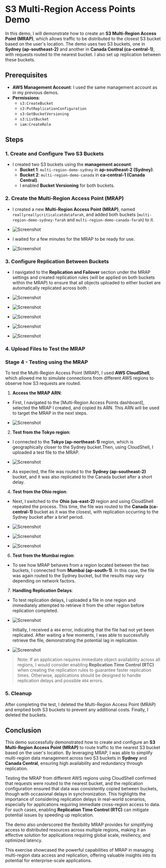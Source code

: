 # S3 Multi-Region Access Points Demo

In this demo, I will demonstrate how to create an **S3 Multi-Region Access Point (MRAP)**, which allows traffic to be distributed to the closest S3 bucket based on the user's location. The demo uses two S3 buckets, one in **Sydney (ap-southeast-2)** and another in **Canada Central (ca-central-1)**, with requests routed to the nearest bucket. I also set up replication between these buckets.

## Prerequisites

- **AWS Management Account**: I used the same management account as in my previous demos.
- **Permissions**:
  - `s3:CreateBucket`
  - `s3:PutReplicationConfiguration`
  - `s3:GetBucketVersioning`
  - `s3:ListBucket`
  - `iam:CreateRole`

## Steps

### 1. Create and Configure Two S3 Buckets

- I created two S3 buckets using the **management account**:
  - **Bucket 1**: `multi-region-demo-sydney` in **ap-southeast-2 (Sydney)**.
  - **Bucket 2**: `multi-region-demo-canada` in **ca-central-1 (Canada Central)**.
  - I enabled **Bucket Versioning** for both buckets.

### 2. Create the Multi-Region Access Point (MRAP)

- I created a new **Multi-Region Access Point (MRAP)**, named `reallyreallycriticalcatdatafarah`, and added both buckets (`multi-region-demo-sydney-farah` and `multi-region-demo-canada-farah`) to it.

- ![Screenshot](https://imgur.com/csAnhsR.png)

- I waited for a few minutes for the MRAP to be ready for use.

- ![Screenshot](https://imgur.com/8q2WPKL.png)

### 3. Configure Replication Between Buckets

- I navigated to the **Replication and Failover** section under the MRAP settings and created replication rules (will be applied on both buckets within the MRAP) to ensure that all objects uploaded to either bucket are automatically replicated across both :

- ![Screenshot](https://imgur.com/O1eaEzS.png)
  
- ![Screenshot](https://imgur.com/yMv643W.png)
  
- ![Screenshot](https://imgur.com/7KSOe0m.png)
  
- ![Screenshot](https://imgur.com/2ypTebM.png)

- ![Screenshot](https://imgur.com/39VUGci.png)

### 4. Upload Files to Test the MRAP

### Stage 4 - Testing using the MRAP

To test the Multi-Region Access Point (MRAP), I used **AWS CloudShell**, which allowed me to simulate connections from different AWS regions to observe how S3 requests are routed.

1. **Access the MRAP ARN**:
- First, I navigated to the [Multi-Region Access Points dashboard], selected the MRAP I created, and copied its ARN. This ARN will be used to target the MRAP in the next steps.

- ![Screenshot](https://imgur.com/WkRVd88.png)

2. **Test from the Tokyo region**:  
- I connected to the **Tokyo (ap-northeast-1)** region, which is geographically closer to the Sydney bucket.Then, using CloudShell,  I uploaded a test file to the MRAP.
   
- ![Screenshot](https://imgur.com/BuYYFw9.png)

- As expected, the file was routed to the **Sydney (ap-southeast-2)** bucket, and it was also replicated to the Canada bucket after a short delay.

4. **Test from the Ohio region**:  
- Next, I switched to the **Ohio (us-east-2)** region and using CloudShell repeated the process. This time, the file was routed to the **Canada (ca-central-1)** bucket as it was the closest, with replication occurring to the Sydney bucket after a brief period.

- ![Screenshot](https://imgur.com/benA7Js.png)

- ![Screenshot](https://imgur.com/FPntJEJ.png)

- ![Screenshot](https://imgur.com/4gPFnxa.png)

6. **Test from the Mumbai region**:  
- To see how MRAP behaves from a region located between the two buckets, I connected from **Mumbai (ap-south-1)**. In this case, the file was again routed to the Sydney bucket, but the results may vary depending on network factors.

7. **Handling Replication Delays**:  
- To test replication delays, I uploaded a file in one region and immediately attempted to retrieve it from the other region before replication completed.

- ![Screenshot](https://imgur.com/9gY9O8O.png)

   Initially, I received a `404` error, indicating that the file had not yet been replicated.
   After waiting a few moments, I was able to successfully retrieve the file, demonstrating the potential lag in replication.

- ![Screenshot](https://imgur.com/2EITCaz.png)

> Note: If an application requires immediate object availability across all regions, I would consider enabling **Replication Time Control (RTC)** when creating the replication rules to guarantee faster replication times. Otherwise, applications should be designed to handle replication delays and possible `404` errors.

### 5. Cleanup

After completing the test, I deleted the Multi-Region Access Point (MRAP) and emptied both S3 buckets to prevent any additional costs. Finally, I deleted the buckets.

## Conclusion

This demo successfully demonstrated how to create and configure an **S3 Multi-Region Access Point (MRAP)** to route traffic to the nearest S3 bucket based on the user's location. By leveraging MRAP, I was able to simplify multi-region data management across two S3 buckets in **Sydney** and **Canada Central**, ensuring high availability and redundancy through replication. 

Testing the MRAP from different AWS regions using CloudShell confirmed that requests were routed to the nearest bucket, and the replication configuration ensured that data was consistently copied between buckets, though with occasional delays in synchronization. This highlights the importance of considering replication delays in real-world scenarios, especially for applications requiring immediate cross-region access to data. For such cases, enabling **Replication Time Control (RTC)** can mitigate potential issues by speeding up replication.

The demo also underscored the flexibility MRAP provides for simplifying access to distributed resources across multiple regions, making it an effective solution for applications requiring global scale, resiliency, and optimized latency.

This exercise showcased the powerful capabilities of MRAP in managing multi-region data access and replication, offering valuable insights into its potential for enterprise-scale applications.

